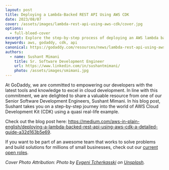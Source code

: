 ```yaml
---
layout: post
title: Deploying a Lambda-Backed REST API Using AWS CDK
date: 2023/08/07
cover: /assets/images/lambda-rest-api-using-aws-cdk/cover.jpg
options:
  - full-bleed-cover
excerpt: Explore the step-by-step process of deploying an AWS lambda backed API using AWS CDK in this detailed guide.
keywords: aws, godaddy, cdk, api
canonical: https://godaddy.com/resources/news/lambda-rest-api-using-aws-cdk
authors:
  - name: Sushant Mimani
    title: Sr. Software Development Engineer
    url: https://www.linkedin.com/in/sushantmimani/
    photo: /assets/images/smimani.jpg
---
```


At GoDaddy, we are committed to empowering our developers with the latest tools and knowledge to excel in cloud development.
In line with this commitment, we are delighted to share a valuable resource from one of our Senior Software Development Engineers, Sushant Mimani.
In his blog post, Sushant takes you on a step-by-step journey into the world of AWS Cloud Development Kit (CDK) using a quasi real-life example.

Check out the blog post here: <https://medium.com/aws-in-plain-english/deploying-a-lambda-backed-rest-api-using-aws-cdk-a-detailed-guide-a32d163b5e69>.

If you want to be part of an awesome team that works to solve problems and build solutions for millions of small businesses, check out our [current open roles](https://careers.godaddy.com/search-jobs).

*Cover Photo Attribution: Photo by [Evgeni Tcherkasski](https://unsplash.com/@evgenit) on [Unsplash](https://unsplash.com/photos/SHA85I0G8K4).*
